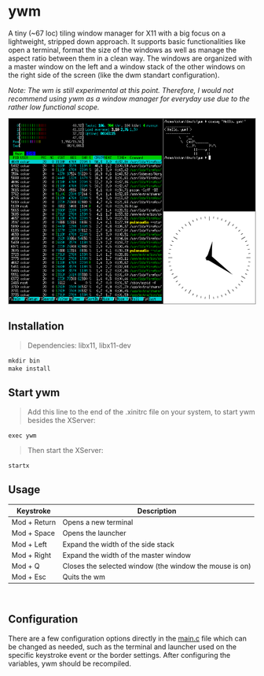 # ywm
A tiny (~67 loc) tiling window manager for X11 with a big focus on a lightweight, stripped down approach. It supports basic functionalities like open a terminal, format the size of the windows as well as manage the aspect ratio between them in a clean way. The windows are organized with a master window on the left and a window stack of the other windows on the right side of the screen (like the dwm standart configuration).

*Note: The wm is still experimental at this point. Therefore, I would not recommend using ywm as a window manager for everyday use due to the rather low functional scope.*

![Alt Text](https://github.com/Flederossi/ywm/blob/main/assets/screen.png)

## Installation
> Dependencies: libx11, libx11-dev
```
mkdir bin
make install
```

## Start ywm
> Add this line to the end of the .xinitrc file on your system, to start ywm besides the XServer:
```
exec ywm
```
> Then start the XServer:
```
startx
```

## Usage
| Keystroke | Description |
|-|-|
| Mod + Return | Opens a new terminal |
| Mod + Space | Opens the launcher |
| Mod + Left | Expand the width of the side stack |
| Mod + Right | Expand the width of the master window |
| Mod + Q | Closes the selected window (the window the mouse is on) |
| Mod + Esc | Quits the wm |

<br />

## Configuration
There are a few configuration options directly in the [main.c](https://github.com/Flederossi/ywm/blob/main/src/main.c) file which can be changed as needed, such as the terminal and launcher used on the specific keystroke event or the border settings. After configuring the variables, ywm should be recompiled.

